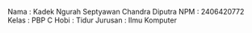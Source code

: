 Nama    : Kadek Ngurah Septyawan Chandra Diputra
NPM     : 2406420772
Kelas   : PBP C
Hobi    : Tidur
Jurusan : Ilmu Komputer